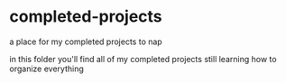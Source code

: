 # completed-projects
a place for my completed projects to nap

in this folder you'll find all of my completed projects
still learning how to organize everything
